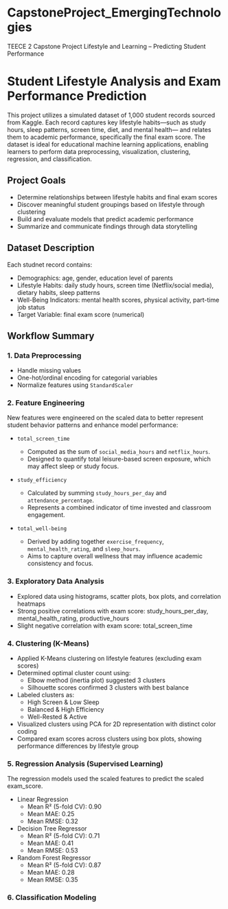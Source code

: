 # CapstoneProject_EmergingTechnologies
TEECE 2 Capstone Project Lifestyle and Learning – Predicting Student Performance
# Student Lifestyle Analysis and Exam Performance Prediction

This project utilizes a simulated dataset of 1,000 student records sourced from Kaggle. Each record captures key lifestyle habits—such as study hours, sleep patterns, screen time, diet, and mental health— and relates them to academic performance, specifically the final exam score. The dataset is ideal for educational machine learning applications, enabling learners to perform data preprocessing, visualization, clustering, regression, and classification.

## Project Goals
- Determine relationships between lifestyle habits and final exam scores
- Discover meaningful student groupings based on lifestyle through clustering
- Build and evaluate models that predict academic performance
- Summarize and communicate findings through data storytelling

## Dataset Description
Each studnet record contains:
- Demographics: age, gender, education level of parents
- Lifestyle Habits: daily study hours, screen time (Netflix/social media), dietary habits, sleep patterns
- Well-Being Indicators: mental health scores, physical activity, part-time job status
- Target Variable: final exam score (numerical)

## Workflow Summary
### 1. Data Preprocessing
- Handle missing values
- One-hot/ordinal encoding for categorial variables
- Normalize features using `StandardScaler`

### 2. Feature Engineering
New features were engineered on the scaled data to better represent student behavior patterns and enhance model performance:
- `total_screen_time`
    - Computed as the sum of `social_media_hours` and `netflix_hours`.
    - Designed to quantify total leisure-based screen exposure, which may affect sleep or study focus.

- `study_efficiency`
    - Calculated by summing `study_hours_per_day` and `attendance_percentage`.
    - Represents a combined indicator of time invested and classroom engagement.

- `total_well-being`
    - Derived by adding together `exercise_frequency`, `mental_health_rating`, and `sleep_hours`.
    - Aims to capture overall wellness that may influence academic consistency and focus.

### 3. Exploratory Data Analysis 
- Explored data using histograms, scatter plots, box plots, and correlation heatmaps
- Strong positive correlations with exam score: study_hours_per_day, mental_health_rating, productive_hours
- Slight negative correlation with exam score: total_screen_time

### 4. Clustering (K-Means)
- Applied K-Means clustering on lifestyle features (excluding exam scores)
- Determined optimal cluster count using:
  - Elbow method (inertia plot) suggested 3 clusters
  - Silhouette scores confirmed 3 clusters with best balance
- Labeled clusters as:
    - High Screen & Low Sleep
    - Balanced & High Efficiency
    - Well-Rested & Active
- Visualized clusters using PCA for 2D representation with distinct color coding
- Compared exam scores across clusters using box plots, showing performance differences by lifestyle group

### 5. Regression Analysis (Supervised Learning)
The regression models used the scaled features to predict the scaled exam_score.
- Linear Regression
    - Mean R² (5-fold CV): 0.90
    - Mean MAE: 0.25
    - Mean RMSE: 0.32
- Decision Tree Regressor
    - Mean R² (5-fold CV): 0.71
    - Mean MAE: 0.41
    - Mean RMSE: 0.53
- Random Forest Regressor
    - Mean R² (5-fold CV): 0.87
    - Mean MAE: 0.28
    - Mean RMSE: 0.35







### 6. Classification Modeling
